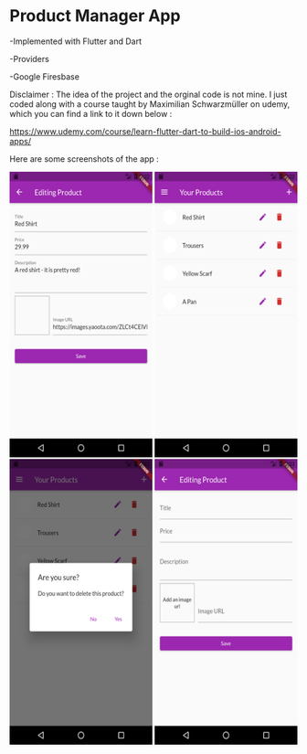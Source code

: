 # Product Manager App 


-Implemented with Flutter and Dart

-Providers

-Google Firesbase


Disclaimer : The idea of the project and the orginal code is not mine. I just coded along with a course taught by Maximilian Schwarzmüller on udemy, 
which you can find a link to it down below : 

https://www.udemy.com/course/learn-flutter-dart-to-build-ios-android-apps/ 


Here are some screenshots of the app : 


<img src="./screenshots/Screenshot_1657533160.png" width = 250 height = 500>           <img src="./screenshots/Screenshot_1657533169.png" width = 250 height = 500>                <img src="./screenshots/Screenshot_1657533176.png" width = 250 height = 500>       <img src="./screenshots/Screenshot_1657533181.png" width = 250 height = 500>
